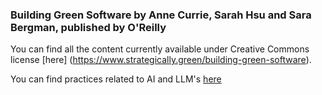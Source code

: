 ### Building Green Software by Anne Currie, Sarah Hsu and Sara Bergman, published by O'Reilly

You can find all the content currently available under Creative Commons license [here] (https://www.strategically.green/building-green-software).

You can find practices related to AI and LLM's [here](https://www.strategically.green/chapter-8-ai-and-llms)
